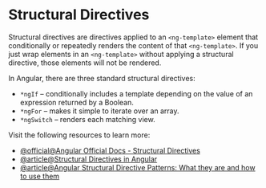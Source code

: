 # Structural Directives

Structural directives are directives applied to an `<ng-template>` element that conditionally or repeatedly renders the content of that `<ng-template>`. If you just wrap elements in an `<ng-template>` without applying a structural directive, those elements will not be rendered.

In Angular, there are three standard structural directives:

- `*ngIf` – conditionally includes a template depending on the value of an expression returned by a Boolean.
- `*ngFor` – makes it simple to iterate over an array.
- `*ngSwitch` – renders each matching view.

Visit the following resources to learn more:

- [@official@Angular Official Docs - Structural Directives](https://angular.dev/guide/directives/structural-directives)
- [@article@Structural Directives in Angular](https://medium.com/@eugeniyoz/structural-directives-in-angular-61fe522f3427)
- [@article@Angular Structural Directive Patterns: What they are and how to use them](https://www.freecodecamp.org/news/angular-structural-directive-patterns-what-they-are-and-how-to-use-them/)